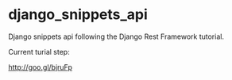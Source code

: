 django_snippets_api
===================

Django snippets api following the Django Rest Framework tutorial.

Current turial step:

http://goo.gl/bjruFp
